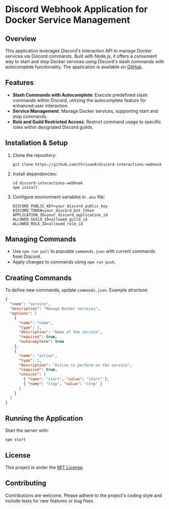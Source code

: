 
# Discord Webhook Application for Docker Service Management

## Overview
This application leverages Discord's Interaction API to manage Docker services via Discord commands. Built with Node.js, it offers a convenient way to start and stop Docker services using Discord's slash commands with autocomplete functionality. The application is available on [GitHub](https://github.com/Chrisae9/discord-interactions-webhook).

## Features
- **Slash Commands with Autocomplete**: Execute predefined slash commands within Discord, utilizing the autocomplete feature for enhanced user interaction.
- **Service Management**: Manage Docker services, supporting start and stop commands.
- **Role and Guild Restricted Access**: Restrict command usage to specific roles within designated Discord guilds.

## Installation & Setup
1. Clone the repository:
   ```
   git clone https://github.com/Chrisae9/discord-interactions-webhook
   ```
2. Install dependencies:
   ```
   cd discord-interactions-webhook
   npm install
   ```
3. Configure environment variables in `.env` file:
   ```
   DISCORD_PUBLIC_KEY=your_discord_public_key
   DISCORD_TOKEN=your_discord_bot_token
   APPLICATION_ID=your_discord_application_id
   ALLOWED_GUILD_ID=allowed_guild_id
   ALLOWED_ROLE_ID=allowed_role_id
   ```

## Managing Commands
- Use `npm run pull` to populate `commands.json` with current commands from Discord.
- Apply changes to commands using `npm run push`.

## Creating Commands
To define new commands, update `commands.json`. Example structure:
```json
{
  "name": "service",
  "description": "Manage Docker services",
  "options": [
    {
      "name": "name",
      "type": 3,
      "description": "Name of the service",
      "required": true,
      "autocomplete": true
    },
    {
      "name": "action",
      "type": 3,
      "description": "Action to perform on the service",
      "required": true,
      "choices": [
        { "name": "start", "value": "start" },
        { "name": "stop", "value": "stop" }
      ]
    }
  ]
}
```

## Running the Application
Start the server with:
```
npm start
```

## License
This project is under the [MIT License](LICENSE).

## Contributing
Contributions are welcome. Please adhere to the project's coding style and include tests for new features or bug fixes.
